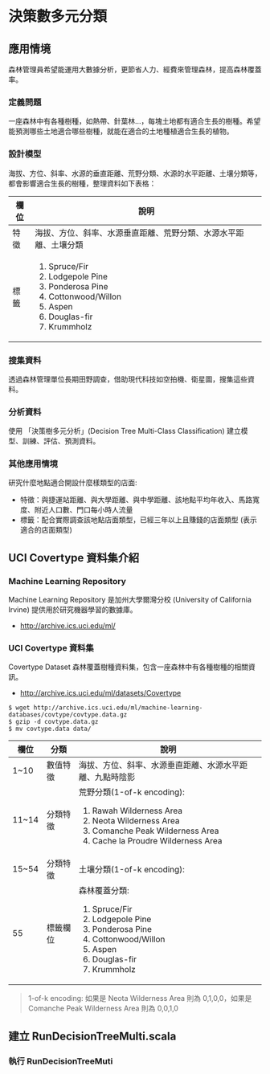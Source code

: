 # 決策數多元分類

## 應用情境
森林管理員希望能運用大數據分析，更節省人力、經費來管理森林，提高森林覆蓋率。

### 定義問題
一座森林中有各種樹種，如熱帶、針葉林...，每塊土地都有適合生長的樹種。希望能預測哪些土地適合哪些樹種，就能在適合的土地種植適合生長的植物。

### 設計模型
海拔、方位、斜率、水源的垂直距離、荒野分類、水源的水平距離、土壤分類等，都會影響適合生長的樹種，整理資料如下表格：

欄位 | 說明
-----|-----
特徵 | 海拔、方位、斜率、水源垂直距離、荒野分類、水源水平距離、土壤分類
標籤 |  <ol><li>Spruce/Fir</li><li>Lodgepole Pine</li><li>Ponderosa Pine</li><li>Cottonwood/Willon</li><li>Aspen</li><li>Douglas-fir</li><li>Krummholz</li></ul>

### 搜集資料
透過森林管理單位長期田野調查，借助現代科技如空拍機、衛星圖，搜集這些資料。

### 分析資料
使用 「決策樹多元分析」(Decision Tree Multi-Class Classification) 建立模型、訓練、評估、預測資料。

### 其他應用情境
研究什麼地點適合開設什麼樣類型的店面:
- 特徵：與捷運站距離、與大學距離、與中學距離、該地點平均年收入、馬路寬度、附近人口數、門口每小時人流量
- 標籤：配合實際調查該地點店面類型，已經三年以上且賺錢的店面類型 (表示適合的店面類型)

## UCI Covertype 資料集介紹

### Machine Learning Repository
Machine Learning Repository 是加州大學爾灣分校 (University of California Irvine) 提供用於研究機器學習的數據庫。
- http://archive.ics.uci.edu/ml/

### UCI Covertype 資料集
Covertype Dataset 森林覆蓋樹種資料集，包含一座森林中有各種樹種的相關資訊。
- http://archive.ics.uci.edu/ml/datasets/Covertype

```shell
$ wget http://archive.ics.uci.edu/ml/machine-learning-databases/covtype/covtype.data.gz
$ gzip -d covtype.data.gz
$ mv covtype.data data/
```

欄位  | 分類 | 說明 
------|------|------
1~10  | 數值特徵 | 海拔、方位、斜率、水源垂直距離、水源水平距離、九點時陰影
11~14 | 分類特徵 | 荒野分類(1-of-k encoding): <ol><li>Rawah Wilderness Area</li><li>Neota Wilderness Area</li><li>Comanche Peak Wilderness Area</li><li>Cache la Proudre Wilderness Area</li></ol>
15~54 | 分類特徵 | 土壤分類(1-of-k encoding):
55    | 標籤欄位 | 森林覆蓋分類: <ol><li>Spruce/Fir</li><li>Lodgepole Pine</li><li>Ponderosa Pine</li><li>Cottonwood/Willon</li><li>Aspen</li><li>Douglas-fir</li><li>Krummholz</li></ul>

> 1-of-k encoding: 如果是 Neota Wilderness Area 則為 0,1,0,0，如果是 Comanche Peak Wilderness Area 則為 0,0,1,0

## 建立 RunDecisionTreeMulti.scala

### 執行 RunDecisionTreeMuti
